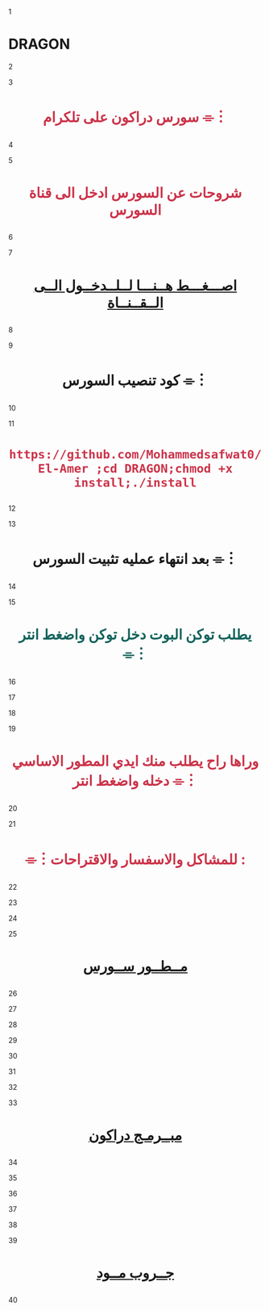 1

# DRAGON

2



3

# <p align="center" style="color:#cb3349" >سورس دراكون على تلكرام ⌯︙

4



5

# <p align="center" style="color:#cb3349" > شروحات عن السورس ادخل الى قناة السورس

6



7

# <p align="center" style="color:#cb3349" > [اصـــغـــط هــنـــا لــلــدخــول الــى الــقــنــاة](https://telegram.me/Configat_12) <br>

8



9

# <p align="center"> كود تنصيب السورس ⌯︙

10



11

 # <p align="center" style="color:#cb3349" > ``https://github.com/Mohammedsafwat0/El-Amer ;cd DRAGON;chmod +x install;./install``

12



13

# <p align="center"> بعد انتهاء عمليه تثبيت السورس ⌯︙

14



15

# <p align="center" style="color: #14635c;" >يطلب توكن البوت دخل توكن واضغط انتر ⌯︙

16



17

 

18



19

# <p align="center" style="color:#cb3349" > وراها راح يطلب منك ايدي المطور الاساسي دخله واضغط انتر ⌯︙

20



21

# <p align="center" style="color:#cb3349" > ⌯︙للمشاكل والاسفسار والاقتراحات :

22



23

  

24



25

# <p align="center" style="color:#cb3349" > [مــطــور ســورس](https://telegram.me/M_W_12) <br>

26



27

 

28



29

 

30



31

 

32



33

# <p align="center" style="color:#cb3349" > [مبــرمـج دراكون](https://telegram.me/M_W_12) <br>

34



35

  

36



37

  

38



39

# <p align="center" style="color:#cb3349" > [جــروب  مــود](https://t.me/joinchat/MMO4C7udU-NjN2E0) <br>

40


